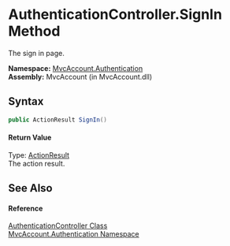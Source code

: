 AuthenticationController.SignIn Method
======================================
The sign in page.

**Namespace:** [MvcAccount.Authentication][1]  
**Assembly:** MvcAccount (in MvcAccount.dll)

Syntax
------

```csharp
public ActionResult SignIn()
```

#### Return Value
Type: [ActionResult][2]  
The action result.

See Also
--------

#### Reference
[AuthenticationController Class][3]  
[MvcAccount.Authentication Namespace][1]  

[1]: ../README.md
[2]: http://msdn.microsoft.com/en-us/library/dd493064
[3]: README.md